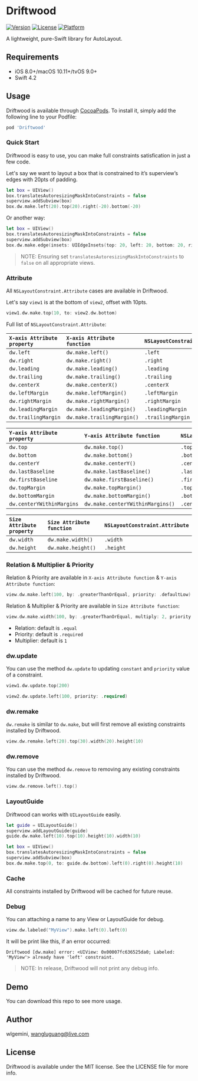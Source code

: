 # Driftwood

[![Version](https://img.shields.io/cocoapods/v/Driftwood.svg?style=flat)](https://cocoapods.org/pods/Driftwood)
[![License](https://img.shields.io/cocoapods/l/Driftwood.svg?style=flat)](https://cocoapods.org/pods/Driftwood)
[![Platform](https://img.shields.io/cocoapods/p/Driftwood.svg?style=flat)](https://cocoapods.org/pods/Driftwood)

A lightweight, pure-Swift library for AutoLayout.

## Requirements

- iOS 8.0+/macOS 10.11+/tvOS 9.0+
- Swift 4.2

## Usage

Driftwood is available through [CocoaPods](https://cocoapods.org). To install it, simply add the following line to your Podfile:

```ruby
pod 'Driftwood'
```

### Quick Start

Driftwood is easy to use, you can make full constraints satisfication in just a few code.

Let's say we want to layout a box that is constrained to it’s superview’s edges with 20pts of padding.

```swift
let box = UIView()
box.translatesAutoresizingMaskIntoConstraints = false
superview.addSubview(box)
box.dw.make.left(20).top(20).right(-20).bottom(-20)
```
Or another way:

```swift
let box = UIView()
box.translatesAutoresizingMaskIntoConstraints = false
superview.addSubview(box)
box.dw.make.edge(insets: UIEdgeInsets(top: 20, left: 20, bottom: 20, right: 20))
```

> NOTE: Ensuring set `translatesAutoresizingMaskIntoConstraints` to `false` on all appropriate views.

### Attribute

All `NSLayoutConstraint.Attribute` cases are available in Driftwood.

Let's say `view1` is at the bottom of `view2`, offset with 10pts.

```swift
view1.dw.make.top(10, to: view2.dw.bottom)
```

Full list of `NSLayoutConstraint.Attribute`:

| `X-axis Attribute property` | `X-axis Attribute function`      | `NSLayoutConstraint.Attribute` |
| :-------------------------- | :------------------------------- | :----------------------------- |
| `dw.left`                   | `dw.make.left()`                 | `.left`                        |
| `dw.right`                  | `dw.make.right()`                | `.right`                       |
| `dw.leading`                | `dw.make.leading()`              | `.leading`                     |
| `dw.trailing`               | `dw.make.trailing()`             | `.trailing`                    |
| `dw.centerX`                | `dw.make.centerX()`              | `.centerX`                     |
| `dw.leftMargin`             | `dw.make.leftMargin()`           | `.leftMargin`                  |
| `dw.rightMargin`            | `dw.make.rightMargin()`          | `.rightMargin`                 |
| `dw.leadingMargin`          | `dw.make.leadingMargin()`        | `.leadingMargin`               |
| `dw.trailingMargin`         | `dw.make.trailingMargin()`       | `.trailingMargin`              |

| `Y-axis Attribute property` | `Y-axis Attribute function`      | `NSLayoutConstraint.Attribute` |
| :-------------------------- | :------------------------------- | :----------------------------- |
| `dw.top`                    | `dw.make.top()`                  | `.top`                         |
| `dw.bottom`                 | `dw.make.bottom()`               | `.bottom`                      |
| `dw.centerY`                | `dw.make.centerY()`              | `.centerY`                     |
| `dw.lastBaseline`           | `dw.make.lastBaseline()`         | `.lastBaseline`                |
| `dw.firstBaseline`          | `dw.make.firstBaseline()`        | `.firstBaseline`               |
| `dw.topMargin`              | `dw.make.topMargin()`            | `.topMargin`                   |
| `dw.bottomMargin`           | `dw.make.bottomMargin()`         | `.bottomMargin`                |
| `dw.centerYWithinMargins`   | `dw.make.centerYWithinMargins()` | `.centerYWithinMargins`        |

| `Size Attribute property`   | `Size Attribute function`        | `NSLayoutConstraint.Attribute` |
| :-------------------------- | :------------------------------- | :----------------------------- |
| `dw.width`                  | `dw.make.width()`                | `.width`                       |
| `dw.height`                 | `dw.make.height()`               | `.height`                      |

### Relation & Multiplier & Priority

Relation & Priority are available in `X-axis Attribute function` & `Y-axis Attribute function`:

```swift
view.dw.make.left(100, by: .greaterThanOrEqual, priority: .defaultLow)
```

Relation & Multiplier & Priority are available in `Size Attribute function`:

```swift
view.dw.make.width(100, by: .greaterThanOrEqual, multiply: 2, priority: .required)
```

-   Relation: default is `.equal`
-   Priority: default is `.required`
-   Multiplier: default is `1`

### dw.update

You can use the method `dw.update` to updating `constant` and `priority` value of a constraint.
```swift
view1.dw.update.top(200)

view2.dw.update.left(100, priority: .required)
```

### dw.remake

`dw.remake` is similar to `dw.make`, but will first remove all existing constraints installed by Driftwood.

```swift
view.dw.remake.left(20).top(30).width(20).height(10)
```

### dw.remove

You can use the method `dw.remove` to removing any existing constraints installed by Driftwood.
```swift
view.dw.remove.left().top()
```

### LayoutGuide

Driftwood can works with `UILayoutGuide` easily.
```swift 
let guide = UILayoutGuide()
superview.addLayoutGuide(guide)
guide.dw.make.left(10).top(10).height(10).width(10)

let box = UIView()
box.translatesAutoresizingMaskIntoConstraints = false
superview.addSubview(box)
box.dw.make.top(0, to: guide.dw.bottom).left(0).right(0).height(10)
```

### Cache

All constraints installed by Driftwood will be cached for future reuse.

### Debug

You can attaching a name to any View or LayoutGuide for debug.

```swift
view.dw.labeled("MyView").make.left(0).left(0)
```

It will be print like this, if an error occurred:

```
Driftwood [dw.make] error: <UIView: 0x00007fc636525da0; Labeled: 'MyView'> already have 'left' constraint.
```

> NOTE: In release, Driftwood will not print any debug info.

## Demo

You can download this repo to see more usage.

## Author

wlgemini, wangluguang@live.com

## License

Driftwood is available under the MIT license. See the LICENSE file for more info.
